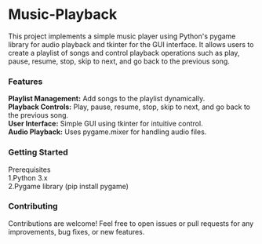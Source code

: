 # Music-Playback
This project implements a simple music player using Python's pygame library for audio playback and tkinter for the GUI interface. It allows users to create a playlist of songs and control playback operations such as play, pause, resume, stop, skip to next, and go back to the previous song.
### Features
**Playlist Management:** Add songs to the playlist dynamically.<br/>
**Playback Controls:** Play, pause, resume, stop, skip to next, and go back to the previous song.<br/>
**User Interface:** Simple GUI using tkinter for intuitive control.<br/>
**Audio Playback:** Uses pygame.mixer for handling audio files.<br/>
### Getting Started
Prerequisites<br/>
1.Python 3.x<br/>
2.Pygame library (pip install pygame)<br/>
### Contributing
Contributions are welcome! Feel free to open issues or pull requests for any improvements, bug fixes, or new features.
